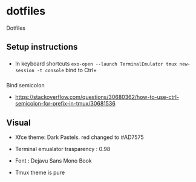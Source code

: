# dotfiles
Dotfiles

## Setup instructions

###

- In keyboard shortcuts `exo-open --launch TerminalEmulator tmux new-session -t console` bind to Ctrl+

###

Bind semicolon
- https://stackoverflow.com/questions/30680362/how-to-use-ctrl-semicolon-for-prefix-in-tmux/30681536


## Visual

- Xfce theme: Dark Pastels. red changed to #AD7575
- Terminal emualator trasparency : 0.98
- Font : Dejavu Sans Mono Book

- Tmux theme is pure

